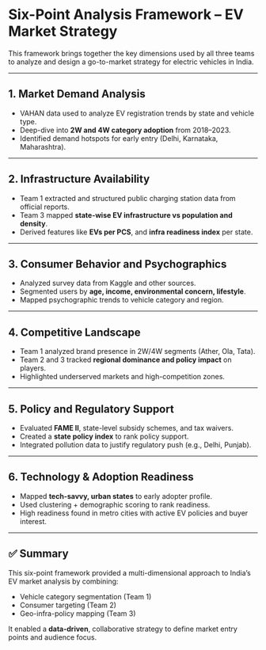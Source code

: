 # Six-Point Analysis Framework – EV Market Strategy

This framework brings together the key dimensions used by all three teams to analyze and design a go-to-market strategy for electric vehicles in India.

---

## 1. Market Demand Analysis 

- VAHAN data used to analyze EV registration trends by state and vehicle type.
- Deep-dive into **2W and 4W category adoption** from 2018–2023.
- Identified demand hotspots for early entry (Delhi, Karnataka, Maharashtra).

---

## 2. Infrastructure Availability

- Team 1 extracted and structured public charging station data from official reports.
- Team 3 mapped **state-wise EV infrastructure vs population and density**.
- Derived features like **EVs per PCS**, and **infra readiness index** per state.

---

## 3. Consumer Behavior and Psychographics 

- Analyzed survey data from Kaggle and other sources.
- Segmented users by **age, income, environmental concern, lifestyle**.
- Mapped psychographic trends to vehicle category and region.

---

## 4. Competitive Landscape

- Team 1 analyzed brand presence in 2W/4W segments (Ather, Ola, Tata).
- Team 2 and 3 tracked **regional dominance and policy impact** on players.
- Highlighted underserved markets and high-competition zones.

---

## 5. Policy and Regulatory Support

- Evaluated **FAME II**, state-level subsidy schemes, and tax waivers.
- Created a **state policy index** to rank policy support.
- Integrated pollution data to justify regulatory push (e.g., Delhi, Punjab).

---

## 6. Technology & Adoption Readiness

- Mapped **tech-savvy, urban states** to early adopter profile.
- Used clustering + demographic scoring to rank readiness.
- High readiness found in metro cities with active EV policies and buyer interest.

---

## ✅ Summary

This six-point framework provided a multi-dimensional approach to India’s EV market analysis by combining:
- Vehicle category segmentation (Team 1)
- Consumer targeting (Team 2)
- Geo-infra-policy mapping (Team 3)

It enabled a **data-driven**, collaborative strategy to define market entry points and audience focus.
